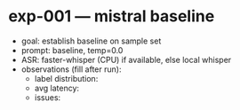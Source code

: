  # exp-001 — mistral baseline
- goal: establish baseline on sample set
- prompt: baseline, temp=0.0
- ASR: faster-whisper (CPU) if available, else local whisper
- observations (fill after run):
  - label distribution:
  - avg latency:
  - issues:
